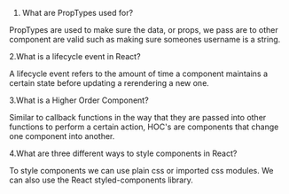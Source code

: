1. What are PropTypes used for?

PropTypes are used to make sure the data, or props, we pass are to other component are valid such as making sure someones username is a string.

2.What is a lifecycle event in React?

A lifecycle event refers to the amount of time a component maintains a certain state before updating a rerendering a new one.

3.What is a Higher Order Component?

Similar to callback functions in the way that they are passed into other functions to perform a certain action, HOC's are components that change one component into another.

4.What are three different ways to style components in React?

To style components we can use plain css or imported css modules. We can also use the React styled-components library.